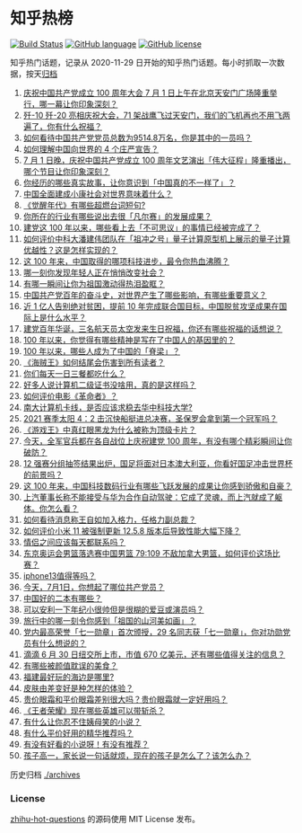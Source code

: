 # 知乎热榜
[![Build Status](https://github.com/ToWeLong/zhihu-hot-questions/workflows/CI/badge.svg)](https://github.com/ToWeLong/zhihu-hot-questions/actions)
[![GitHub language](https://img.shields.io/badge/language-golang-orange.svg)](https://golang.org/)
[![GitHub license](https://img.shields.io/github/license/ToWeLong/zhihu-hot-questions)](https://github.com/ToWeLong/zhihu-hot-questions/blob/main/LICENSE)

知乎热门话题，记录从 2020-11-29 日开始的知乎热门话题。每小时抓取一次数据，按天[归档](./archives)

<!-- BEGIN -->

1. [庆祝中国共产党成立 100 周年大会 7 月 1 日上午在北京天安门广场隆重举行，哪一幕让你印象深刻？](https://www.zhihu.com/question/469219832)
1. [歼-10 歼-20 亮相庆祝大会，71 架战鹰飞过天安门，我们的飞机再也不用飞两遍了，你有什么祝福？](https://www.zhihu.com/question/469230952)
1. [如何看待中国共产党党员总数为9514.8万名，你是其中的一员吗？](https://www.zhihu.com/question/469009557)
1. [如何理解中国向世界的 4 个庄严宣告？](https://www.zhihu.com/question/469269512)
1. [7 月 1 日晚，庆祝中国共产党成立 100 周年文艺演出「伟大征程」隆重播出，哪个节目让你印象深刻？](https://www.zhihu.com/question/469370926)
1. [你经历的哪些真实故事，让你意识到「中国真的不一样了」？](https://www.zhihu.com/question/429896850)
1. [中国全面建成小康社会对世界意味着什么？](https://www.zhihu.com/question/469243529)
1. [《觉醒年代》有哪些超燃台词短句?](https://www.zhihu.com/question/463340352)
1. [你所在的行业有哪些说出去很「凡尔赛」的发展成果？](https://www.zhihu.com/question/447184680)
1. [建党这 100 年以来，哪些看上去「不可思议」的事情已经被完成了？](https://www.zhihu.com/question/468798487)
1. [如何评价中科大潘建伟团队在「祖冲之号」量子计算原型机上展示的量子计算优越性？这是怎样实现的？](https://www.zhihu.com/question/468741820)
1. [这 100 年来，中国取得的哪项科技进步，最令你热血沸腾？](https://www.zhihu.com/question/469247582)
1. [哪一刻你发现年轻人正在悄悄改变社会？](https://www.zhihu.com/question/447184915)
1. [有哪一瞬间让你为祖国激动得热泪盈眶？](https://www.zhihu.com/question/276636947)
1. [中国共产党百年的奋斗史，对世界产生了哪些影响，有哪些重要意义？](https://www.zhihu.com/question/469274581)
1. [近 1 亿人告别绝对贫困，提前 10 年完成联合国目标，中国脱贫攻坚成果在国际上是什么水平？](https://www.zhihu.com/question/446264543)
1. [建党百年华诞，三名航天员太空发来生日祝福，你还有哪些祝福的话想说？](https://www.zhihu.com/question/469119958)
1. [100 年以来，你觉得有哪些精神是写在了中国人的基因里的？](https://www.zhihu.com/question/468804235)
1. [100 年以来，哪些人成为了中国的「脊梁」？](https://www.zhihu.com/question/469067940)
1. [《海贼王》如何结尾会伤害到所有读者？](https://www.zhihu.com/question/453888306)
1. [你们每天一日三餐都吃什么？](https://www.zhihu.com/question/307237785)
1. [好多人说计算机二级证书没啥用，真的是这样吗？](https://www.zhihu.com/question/432050455)
1. [如何评价电影《革命者》？](https://www.zhihu.com/question/457600870)
1. [南大计算机卡线，是否应该求稳去华中科技大学?](https://www.zhihu.com/question/467391928)
1. [2021 赛季太阳 4：2 击沉快船挺进总决赛，圣保罗会拿到第一个冠军吗？](https://www.zhihu.com/question/469262115)
1. [《游戏王》中真红眼黑龙为什么被称为顶级卡片？](https://www.zhihu.com/question/24348322)
1. [今天，全军官兵都在各自战位上庆祝建党 100 周年，有没有哪个精彩瞬间让你破防？](https://www.zhihu.com/question/469245739)
1. [12 强赛分组抽签结果出炉，国足将面对日本澳大利亚，你看好国足冲击世界杯的前景吗？](https://www.zhihu.com/question/469309297)
1. [这 100 年来，中国科技数码行业有哪些飞跃发展的成果让你感到骄傲和自豪？](https://www.zhihu.com/question/468832684)
1. [上汽董事长称不能接受与华为合作自动驾驶：它成了灵魂，而上汽就成了躯体。你怎么看？](https://www.zhihu.com/question/469323054)
1. [如何看待消息称王自如加入格力，任格力副总裁？](https://www.zhihu.com/question/465492294)
1. [如何评价小米 11 被强制更新 12.5.8 版本后导致性能大幅下降？](https://www.zhihu.com/question/466557336)
1. [情侣之间应该每天都联系吗？](https://www.zhihu.com/question/447408356)
1. [东京奥运会男篮落选赛中国男篮 79:109 不敌加拿大男篮，如何评价这场比赛？](https://www.zhihu.com/question/469226684)
1. [iphone13值得等吗？](https://www.zhihu.com/question/445568012)
1. [今天，7月1日，你想起了哪位共产党员？](https://www.zhihu.com/question/469216571)
1. [中国好的二本有哪些？](https://www.zhihu.com/question/282553012)
1. [可以安利一下年纪小很帅但是很糊的爱豆或演员吗？](https://www.zhihu.com/question/458588894)
1. [旅行中的哪一刻令你感到「祖国的山河美如画」？](https://www.zhihu.com/question/468764145)
1. [党内最高荣誉「七一勋章」首次颁授，29 名同志获「七一勋章」，你对功勋党员有什么想说的？](https://www.zhihu.com/question/468683456)
1. [滴滴 6 月 30 日纽交所上市，市值 670 亿美元，还有哪些值得关注的信息？](https://www.zhihu.com/question/469170831)
1. [有哪些被颜值耽误的美食？](https://www.zhihu.com/question/463302536)
1. [福建最好玩的海边是哪里?](https://www.zhihu.com/question/463975941)
1. [皮肤由差变好是种怎样的体验？](https://www.zhihu.com/question/37375085)
1. [贵价眼霜和平价眼霜差别很大吗？贵价眼霜就一定好用吗？](https://www.zhihu.com/question/309788732)
1. [《王者荣耀》现在哪些英雄可以带斩杀？](https://www.zhihu.com/question/466600116)
1. [有什么让你忍不住姨母笑的小说？](https://www.zhihu.com/question/443447926)
1. [有什么平价好用的精华推荐吗？](https://www.zhihu.com/question/39844456)
1. [有没有好看的小说呀！有没有推荐？](https://www.zhihu.com/question/460332262)
1. [孩子高一，家长说一句话就烦，现在的孩子是怎么了？该怎么办？](https://www.zhihu.com/question/446145871)

<!-- END -->

历史归档 [./archives](./archives)


### License
[zhihu-hot-questions](https://github.com/towelong/zhihu-hot-questions) 的源码使用 MIT License 发布。
